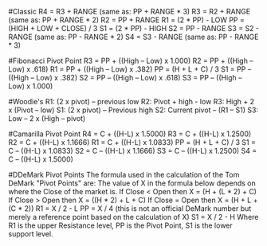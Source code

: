 #Classic
R4 = R3 + RANGE (same as: PP + RANGE * 3)
R3 = R2 + RANGE (same as: PP + RANGE * 2)
R2 = PP + RANGE
R1 = (2 * PP) - LOW
PP = (HIGH + LOW + CLOSE) / 3
S1 = (2 * PP) - HIGH
S2 = PP - RANGE
S3 = S2 - RANGE (same as: PP - RANGE * 2)
S4 = S3 - RANGE (same as: PP - RANGE * 3)

#Fibonacci Pivot Point
R3 = PP + ((High – Low) x 1.000)
R2 = PP + ((High – Low) x .618)
R1 = PP + ((High – Low) x .382)
PP = (H + L + C) / 3
S1 = PP – ((High – Low) x .382)
S2 = PP – ((High – Low) x .618)
S3 = PP – ((High – Low) x 1.000)

#Woodie's
R1: (2 x pivot) – previous low
R2: Pivot + high - low
R3: High + 2 x (Pivot – low)
S1: (2 x pivot) – Previous high
S2: Current pivot – (R1 – S1)
S3: Low – 2 x (High – pivot)

#Camarilla Pivot Point
R4 = C + ((H-L) x 1.5000)
R3 = C + ((H-L) x 1.2500)
R2 = C + ((H-L) x 1.1666)
R1 = C + ((H-L) x 1.0833)
PP = (H + L + C) / 3
S1 = C – ((H-L) x 1.0833)
S2 = C – ((H-L) x 1.1666)
S3 = C – ((H-L) x 1.2500)
S4 = C – ((H-L) x 1.5000)

#DDeMark Pivot Points
The formula used in the calculation of the Tom DeMark "Pivot Points" are:
The value of X in the formula below depends on where the Close of the market is.
If Close < Open then X = (H + (L * 2) + C)
If Close > Open then X = ((H * 2) + L + C)
If Close = Open then X = (H + L + (C * 2))
R1 = X / 2 - L
PP = X / 4 (this is not an official DeMark number but merely a reference point based on the calculation of X)
S1 = X / 2 - H
Where R1 is the upper Resistance level, PP is the Pivot Point, S1 is the lower support level.
